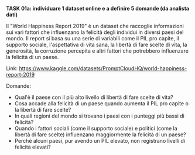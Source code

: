 **TASK 01a: individuare 1 dataset online e
a definire 5 domande (da analista dati)**

Il "World Happiness Report 2019" è un dataset che raccoglie informazioni sui vari fattori che influenzano la felicità degli individui in diversi paesi del mondo. Il report si basa su una serie di variabili come il PIL pro capite, il supporto sociale, l'aspettativa di vita sana, la libertà di fare scelte di vita, la generosità, la corruzione percepita e altri fattori che potrebbero influenzare la felicità di un paese.

Link: https://www.kaggle.com/datasets/PromptCloudHQ/world-happiness-report-2019

Domande:
*   Qual'è il paese con il più alto livello di libertà di fare scelte di vita?
*   Cosa accade alla felicità di un paese quando aumenta il PIL pro capite o la libertà di fare scelte?
*   In quali regioni del mondo si trovano i paesi con i punteggi più bassi di felicità?
*   Quando i fattori sociali (come il supporto sociale) e politici (come la libertà di fare scelte) influenzano maggiormente la felicità di un paese?
*   Perché alcuni paesi, pur avendo un PIL elevato, non registrano livelli di felicità elevati?
